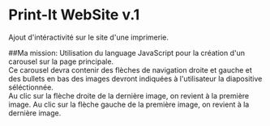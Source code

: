 # Print-It WebSite v.1
Ajout d'intéractivité sur le site d'une imprimerie.

##Ma mission: 
Utilisation du language JavaScript pour la création d'un carousel
sur la page principale. \
Ce carousel devra contenir des flèches de navigation droite et gauche
et des bullets en bas des images devront indiquées à l'utilisateur
la diapositive séléctionnée.\
Au clic sur la flèche droite de la dernière image, on revient à la première image.
Au clic sur la flèche gauche de la première image, on revient à la dernière image.

